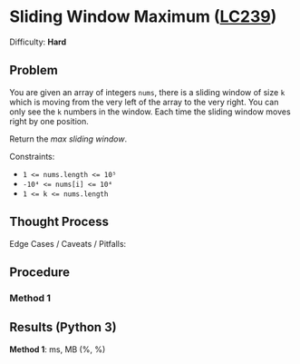 # Sliding Window Maximum ([LC239](https://leetcode.com/problems/sliding-window-maximum/))
Difficulty: **Hard**

## Problem

You are given an array of integers `nums`, there is a sliding window of size `k` which is moving from the very left of the array to the very right. You can only see the `k` numbers in the window. Each time the sliding window moves right by one position.

Return the *max sliding window*.

Constraints:
- `1 <= nums.length <= 10⁵`
- `-10⁴ <= nums[i] <= 10⁴`
- `1 <= k <= nums.length`

## Thought Process

Edge Cases / Caveats / Pitfalls:

## Procedure

### Method 1

## Results (Python 3)

**Method 1**:  ms,  MB (%, %)
